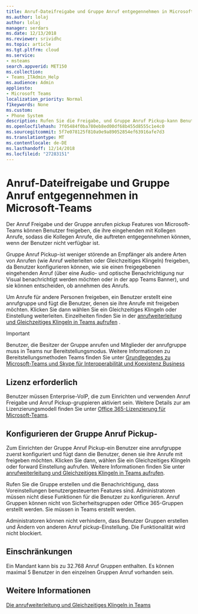 ```yaml
---
title: Anruf-Dateifreigabe und Gruppe Anruf entgegennehmen in Microsoft-Teams
ms.author: lolaj
author: lolaj
manager: serdars
ms.date: 12/13/2018
ms.reviewer: srividhc
ms.topic: article
ms.tgt.pltfrm: cloud
ms.service:
- msteams
search.appverid: MET150
ms.collection:
- Teams_ITAdmin_Help
ms.audience: Admin
appliesto:
- Microsoft Teams
localization_priority: Normal
f1keywords: None
ms.custom:
- Phone System
description: Rufen Sie die Freigabe, und Gruppe Anruf Pickup-kann Benutzer eingehende Anrufe mit Kollegen freigeben, sodass Anrufe erst erfasst werden können, wenn der Benutzer nicht verfügbar ist.
ms.openlocfilehash: 7f05484f0ba780eb8ed00df68b455d8555c1e4c0
ms.sourcegitcommit: 5f7e078125f810a9e9a89052854ef63916afe7d3
ms.translationtype: MT
ms.contentlocale: de-DE
ms.lasthandoff: 12/14/2018
ms.locfileid: "27283151"
---
```

# <a name="call-sharing-and-group-call-pickup-in-microsoft-teams"></a>Anruf-Dateifreigabe und Gruppe Anruf entgegennehmen in Microsoft-Teams

Der Anruf Freigabe und der Gruppe anrufen pickup Features von Microsoft-Teams können Benutzer freigeben, die ihre eingehenden mit Kollegen Anrufe, sodass die Kollegen Anrufe, die auftreten entgegennehmen können, wenn der Benutzer nicht verfügbar ist.

Gruppe Anruf Pickup-ist weniger störende an Empfänger als andere Arten von Anrufen (wie Anruf weiterleiten oder Gleichzeitiges Klingeln) freigeben, da Benutzer konfigurieren können, wie sie einen freigegebenen eingehenden Anruf (über eine Audio- und optische Benachrichtigung nur Visual benachrichtigt werden möchten oder in der app Teams Banner), und sie können entscheiden, ob annehmen des Anrufs.

Um Anrufe für andere Personen freigeben, ein Benutzer erstellt eine anrufgruppe und fügt die Benutzer, denen sie ihre Anrufe mit freigeben möchten. Klicken Sie dann wählen Sie ein Gleichzeitiges Klingeln oder Einstellung weiterleiten. Einzelheiten finden Sie in der [anrufweiterleitung und Gleichzeitiges Klingeln in Teams aufrufen](https://support.office.com/article/call-forwarding-and-simultaneous-ring-in-teams-a88da9e8-1343-4d3c-9bda-4b9615e4183e) .

> [!IMPORTANT]
> Benutzer, die Besitzer der Gruppe anrufen und Mitglieder der anrufgruppe muss in Teams nur Bereitstellungsmodus. Weitere Informationen zu Bereitstellungsmethoden Teams finden Sie unter [Grundlegendes zu Microsoft-Teams und Skype für Interoperabilität und Koexistenz Business](teams-and-skypeforbusiness-coexistence-and-interoperability.md)

## <a name="license-required"></a>Lizenz erforderlich

Benutzer müssen Enterprise-VoIP, die zum Einrichten und verwenden Anruf Freigabe und Anruf Pickup-gruppieren aktiviert sein. Weitere Details zur am Lizenzierungsmodell finden Sie unter [Office 365-Lizenzierung für Microsoft-Teams](office-365-licensing.md).

## <a name="configure-group-call-pickup"></a>Konfigurieren der Gruppe Anruf Pickup-

Zum Einrichten der Gruppe Anruf Pickup-ein Benutzer eine anrufgruppe zuerst konfiguriert und fügt dann die Benutzer, denen sie ihre Anrufe mit freigeben möchten. Klicken Sie dann, wählen Sie ein Gleichzeitiges Klingeln oder forward Einstellung aufrufen. Weitere Informationen finden Sie unter [anrufweiterleitung und Gleichzeitiges Klingeln in Teams aufrufen](https://support.office.com/article/call-forwarding-and-simultaneous-ring-in-teams-a88da9e8-1343-4d3c-9bda-4b9615e4183e).

Rufen Sie die Gruppe erstellen und die Benachrichtigung, dass Voreinstellungen benutzergesteuerten Features sind. Administratoren müssen nicht diese Funktionen für die Benutzer zu konfigurieren. Anruf Gruppen können nicht von Sicherheitsgruppen oder Office 365-Gruppen erstellt werden. Sie müssen in Teams erstellt werden.

Administratoren können nicht verhindern, dass Benutzer Gruppen erstellen und Ändern von anderen Anruf pickup-Einstellung. Die Funktionalität wird nicht blockiert.

## <a name="limitations"></a>Einschränkungen

Ein Mandant kann bis zu 32.768 Anruf Gruppen enthalten. Es können maximal 5 Benutzer in den einzelnen Gruppen Anruf vorhanden sein. 

## <a name="more-information"></a>Weitere Informationen

[Die anrufweiterleitung und Gleichzeitiges Klingeln in Teams](https://support.office.com/article/call-forwarding-and-simultaneous-ring-in-teams-a88da9e8-1343-4d3c-9bda-4b9615e4183e)